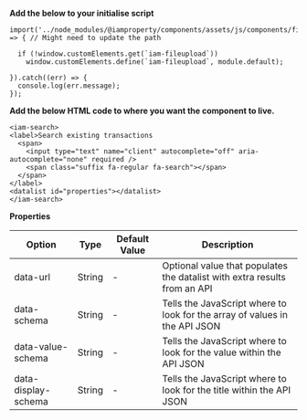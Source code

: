 **Add the below to your initialise script**

```
import('../node_modules/@iamproperty/components/assets/js/components/fileupload/fileupload.component.min').then(module => { // Might need to update the path

  if (!window.customElements.get(`iam-fileupload`))
    window.customElements.define(`iam-fileupload`, module.default);

}).catch((err) => {
  console.log(err.message);
});
```

**Add the below HTML code to where you want the component to live.**

```
<iam-search>
<label>Search existing transactions
  <span>
    <input type="text" name="client" autocomplete="off" aria-autocomplete="none" required />
    <span class="suffix fa-regular fa-search"></span>
  </span>
</label>
<datalist id="properties"></datalist>
</iam-search>
```

**Properties**

| Option              | Type   | Default Value | Description                                                                |
| ------------------- | ------ | ------------- | -------------------------------------------------------------------------- |
| data-url            | String | -             | Optional value that populates the datalist with extra results from an API  |
| data-schema         | String | -             | Tells the JavaScript where to look for the array of values in the API JSON |
| data-value-schema   | String | -             | Tells the JavaScript where to look for the value within the API JSON       |
| data-display-schema | String | -             | Tells the JavaScript where to look for the title within the API JSON       |

